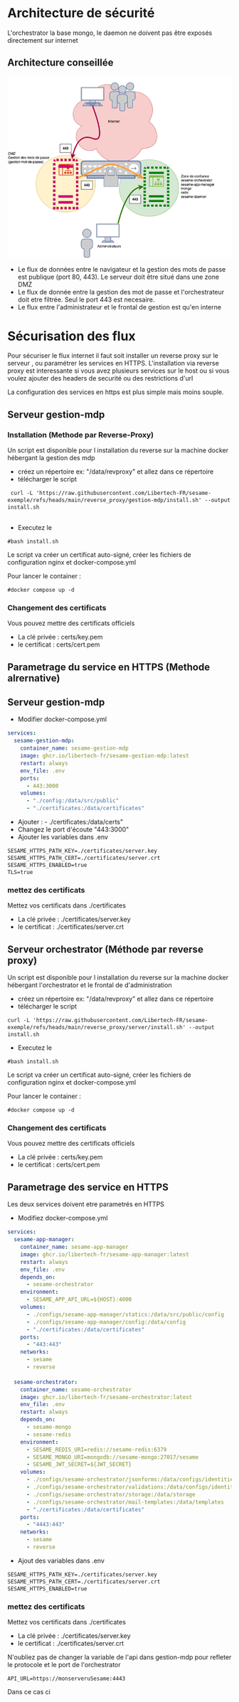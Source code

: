 # Architecture de sécurité

L'orchestrator la base mongo, le daemon ne doivent pas être exposés directement sur internet 

## Architecture conseillée
![](.gestion-mdp_images/sesame-archi.drawio.png)

* Le flux de données entre le navigateur et la gestion des mots de passe est publique (port 80, 443). Le serveur doit être situé dans une zone DMZ
* Le flux de donnée entre la gestion des mot de passe et l'orchestrateur doit etre filtrée. Seul le port 443 est necesaire.
* Le flux entre l'administrateur et le frontal de gestion est qu'en interne 

# Sécurisation des flux
Pour sécuriser le flux internet il faut soit installer un reverse proxy sur le serveur , ou paramétrer les services en HTTPS. 
L'installation via reverse proxy est interessante si vous avez plusieurs services sur le host ou si vous voulez ajouter des headers 
de securité ou des restrictions d'url 

La configuration des services en https est plus simple mais moins souple.


## Serveur gestion-mdp 
### Installation (Methode par Reverse-Proxy)
Un script est disponible pour l installation du reverse sur la machine docker hébergant la gestion des mdp
* créez un répertoire ex: "/data/revproxy" et allez dans ce répertoire
* télécharger le script
```
 curl -L 'https://raw.githubusercontent.com/Libertech-FR/sesame-exemple/refs/heads/main/reverse_proxy/gestion-mdp/install.sh' --output install.sh
 
```
* Executez le 
```
#bash install.sh
```
Le script va créer un certificat auto-signé, créer les fichiers de configuration nginx et docker-compose.yml

Pour lancer le container : 
```
#docker compose up -d
```
### Changement des certificats
Vous pouvez mettre des certificats officiels 
* La clé privée : certs/key.pem
* le certificat : certs/cert.pem

## Parametrage du service en HTTPS (Methode alrernative)
## Serveur gestion-mdp
* Modifier docker-compose.yml
```yaml
services:
  sesame-gestion-mdp:
    container_name: sesame-gestion-mdp
    image: ghcr.io/libertech-fr/sesame-gestion-mdp:latest
    restart: always
    env_file: .env
    ports: 
      - 443:3000
    volumes:
      - "./config:/data/src/public"
      - "./certificates:/data/certificates"
```
* Ajouter : - ./certificates:/data/certs"
* Changez le port d'écoute "443:3000"
* Ajouter les variables dans .env
```
SESAME_HTTPS_PATH_KEY=./certificates/server.key
SESAME_HTTPS_PATH_CERT=./certificates/server.crt
SESAME_HTTPS_ENABLED=true
TLS=true
```
### mettez des certificats
Mettez vos certificats dans ./certificates
* La clé privée : ./certificates/server.key
* le certificat : ./certificates/server.crt

## Serveur orchestrator (Méthode par reverse proxy)

Un script est disponible pour l installation du reverse sur la machine docker hébergant l'orchestrator et le frontal de d'administration
* créez un répertoire ex: "/data/revproxy" et allez dans ce répertoire
* télécharger le script
```
curl -L 'https://raw.githubusercontent.com/Libertech-FR/sesame-exemple/refs/heads/main/reverse_proxy/server/install.sh' --output install.sh
```

* Executez le
```
#bash install.sh
```
Le script va créer un certificat auto-signé, créer les fichiers de configuration nginx et docker-compose.yml

Pour lancer le container :
```
#docker compose up -d
```
### Changement des certificats
Vous pouvez mettre des certificats officiels
* La clé privée : certs/key.pem
* le certificat : certs/cert.pem

## Parametrage des service en HTTPS
Les deux services doivent etre parametrés en HTTPS 
* Modifiez docker-compose.yml
```yaml
services:
  sesame-app-manager:
    container_name: sesame-app-manager
    image: ghcr.io/libertech-fr/sesame-app-manager:latest
    restart: always
    env_file: .env
    depends_on:
      - sesame-orchestrator
    environment:
      - SESAME_APP_API_URL=${HOST}:4000
    volumes:
      - ./configs/sesame-app-manager/statics:/data/src/public/config
      - ./configs/sesame-app-manager/config:/data/config
      - "./certificates:/data/certificates"
    ports:
      - "443:443"
    networks:
      - sesame
      - reverse
      
  sesame-orchestrator:
    container_name: sesame-orchestrator
    image: ghcr.io/libertech-fr/sesame-orchestrator:latest
    env_file: .env
    restart: always
    depends_on:
      - sesame-mongo
      - sesame-redis
    environment:
      - SESAME_REDIS_URI=redis://sesame-redis:6379
      - SESAME_MONGO_URI=mongodb://sesame-mongo:27017/sesame
      - SESAME_JWT_SECRET=${JWT_SECRET}
    volumes:
      - ./configs/sesame-orchestrator/jsonforms:/data/configs/identities/jsonforms
      - ./configs/sesame-orchestrator/validations:/data/configs/identities/validations
      - ./configs/sesame-orchestrator/storage:/data/storage
      - ./configs/sesame-orchestrator/mail-templates:/data/templates
      - "./certificates:/data/certificates"
    ports:
      - "4443:443"
    networks:
      - sesame
      - reverse


```
* Ajout des variables dans .env
```
SESAME_HTTPS_PATH_KEY=./certificates/server.key
SESAME_HTTPS_PATH_CERT=./certificates/server.crt
SESAME_HTTPS_ENABLED=true
```
### mettez des certificats
Mettez vos certificats dans ./certificates
* La clé privée : ./certificates/server.key
* le certificat : ./certificates/server.crt


N'oubliez pas de changer la variable de l'api dans gestion-mdp pour refleter le protocole et le port de l'orchestrator
```
API_URL=https://monserveruSesame:4443
```
Dans ce cas ci 